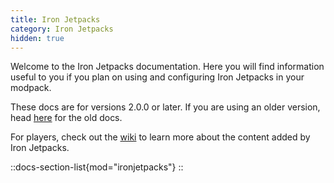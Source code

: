 ```yaml
---
title: Iron Jetpacks
category: Iron Jetpacks
hidden: true
---
```


Welcome to the Iron Jetpacks documentation. Here you will find information useful to you if you plan on using and configuring Iron Jetpacks in your modpack.

These docs are for versions 2.0.0 or later. If you are using an older version, head [here](https://github.com/BlakeBr0/IronJetpacks/wiki/JSON-Values) for the old docs.

For players, check out the [wiki](../../wiki/ironjetpacks) to learn more about the content added by Iron Jetpacks.

::docs-section-list{mod="ironjetpacks"}
::
